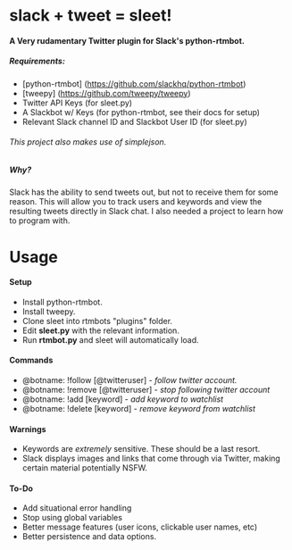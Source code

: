# slack + tweet = sleet!
#### A Very rudamentary Twitter plugin for Slack's python-rtmbot.
##### Requirements:

- [python-rtmbot] (https://github.com/slackhq/python-rtmbot)
- [tweepy] (https://github.com/tweepy/tweepy)
- Twitter API Keys (for sleet.py)
- A Slackbot w/ Keys (for python-rtmbot, see their docs for setup)
- Relevant Slack channel ID and Slackbot User ID (for sleet.py)

###### This project also makes use of simplejson.

##### Why?
Slack has the ability to send tweets out, but not to receive them for some reason. This will allow you to track users and keywords and view the resulting tweets directly in Slack chat. I also needed a project to learn how to program with.


# Usage
#### Setup
- Install python-rtmbot.
- Install tweepy.
- Clone sleet into rtmbots "plugins" folder.
- Edit **sleet.py** with the relevant information.
- Run **rtmbot.py** and sleet will automatically load.

#### Commands
- @botname: !follow [@twitteruser] - *follow twitter account.*
- @botname: !remove [@twitteruser] -  *stop following twitter account*
- @botname: !add [keyword] - *add keyword to watchlist*
- @botname: !delete [keyword] - *remove keyword from watchlist*

#### Warnings
- Keywords are *extremely* sensitive. These should be a last resort.
- Slack displays images and links that come through via Twitter, making certain material potentially NSFW.

#### To-Do
- Add situational error handling
- Stop using global variables
- Better message features (user icons, clickable user names, etc)
- Better persistence and data options.
